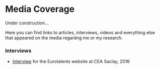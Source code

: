 # Media Coverage

Under construction...

Here you can find links to articles, interviews, videos and everything else that appeared on the media regardng me or my research.


### Interviews

- [Interview](https://eurotalents.cea.fr/english/postdoctoral-fellowship/Pages/Fellows%20and%20Community/Success%20Stories/Nicola-Tamanini.aspx) for the Eurotalents website at CEA Saclay, 2016
